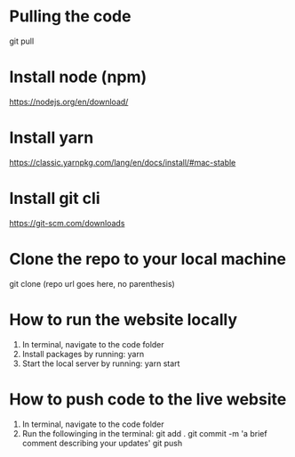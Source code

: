 # Pulling the code

git pull

# Install node (npm)

https://nodejs.org/en/download/

# Install yarn

https://classic.yarnpkg.com/lang/en/docs/install/#mac-stable

# Install git cli

https://git-scm.com/downloads

# Clone the repo to your local machine

git clone (repo url goes here, no parenthesis)

# How to run the website locally

1. In terminal, navigate to the code folder
2. Install packages by running: yarn
3. Start the local server by running: yarn start

# How to push code to the live website

1. In terminal, navigate to the code folder
2. Run the followinging in the terminal:
   git add .
   git commit -m 'a brief comment describing your updates'
   git push

